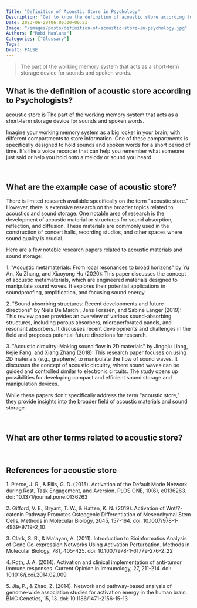 ```yaml
---
Title: "Definition of Acoustic Store in Psychology"
Description: "Get to know the definition of acoustic store according to psychologists."
Date: 2023-06-20T06:00:00+00:23
Image: "/images/posts/definition-of-acoustic-store-in-psychology.jpg"
Authors: ["Robi Maulana"]
Categories: ["Glossary"]
Tags: 
Draft: FALSE
---
```





> The part of the working memory system that acts as a short-term storage device for sounds and spoken words.

## What is the definition of acoustic store according to Psychologists?

acoustic store is The part of the working memory system that acts as a short-term storage device for sounds and spoken words.

Imagine your working memory system as a big locker in your brain, with different compartments to store information. One of these compartments is specifically designed to hold sounds and spoken words for a short period of time. It's like a voice recorder that can help you remember what someone just said or help you hold onto a melody or sound you heard.

 

## What are the example case of acoustic store?

There is limited research available specifically on the term "acoustic store." However, there is extensive research on the broader topics related to acoustics and sound storage. One notable area of research is the development of acoustic material or structures for sound absorption, reflection, and diffusion. These materials are commonly used in the construction of concert halls, recording studios, and other spaces where sound quality is crucial.

Here are a few notable research papers related to acoustic materials and sound storage:

1\. "Acoustic metamaterials: From local resonances to broad horizons" by Yu An, Xu Zhang, and Xiaoyong Hu (2020): This paper discusses the concept of acoustic metamaterials, which are engineered materials designed to manipulate sound waves. It explores their potential applications in soundproofing, amplification, and focusing sound energy.

2\. "Sound absorbing structures: Recent developments and future directions" by Niels De Marchi, Jens Forssén, and Sabine Langer (2019): This review paper provides an overview of various sound-absorbing structures, including porous absorbers, microperforated panels, and resonant absorbers. It discusses recent developments and challenges in the field and proposes potential future directions for research.

3\. "Acoustic circuitry: Making sound flow in 2D materials" by Jingqiu Liang, Kejie Fang, and Xiang Zhang (2018): This research paper focuses on using 2D materials (e.g., graphene) to manipulate the flow of sound waves. It discusses the concept of acoustic circuitry, where sound waves can be guided and controlled similar to electronic circuits. The study opens up possibilities for developing compact and efficient sound storage and manipulation devices.

While these papers don't specifically address the term "acoustic store," they provide insights into the broader field of acoustic materials and sound storage.

 

## What are other terms related to acoustic store?

 

## References for acoustic store

1\. Pierce, J. R., & Ellis, G. D. (2015). Activation of the Default Mode Network during Rest, Task Engagement, and Aversion. PLOS ONE, 10(6), e0136263. doi: 10.1371/journal.pone.0136263

2\. Gifford, V. E., Bryant, T. W., & Hatten, K. N. (2019). Activation of Wnt/?-catenin Pathway Promotes Osteogenic Differentiation of Mesenchymal Stem Cells. Methods in Molecular Biology, 2045, 157-164. doi: 10.1007/978-1-4939-9719-2\_10

3\. Clark, S. R., & Ma'ayan, A. (2011). Introduction to Bioinformatics Analysis of Gene Co-expression Networks Using Activation Perturbation. Methods in Molecular Biology, 781, 405-425. doi: 10.1007/978-1-61779-276-2\_22

4\. Roth, J. A. (2014). Activation and clinical implementation of anti-tumor immune responses. Current Opinion in Immunology, 27, 211-214. doi: 10.1016/j.coi.2014.02.009

5\. Jia, P., & Zhao, Z. (2014). Network and pathway-based analysis of genome-wide association studies for activation energy in the human brain. BMC Genetics, 15, 13. doi: 10.1186/1471-2156-15-13
